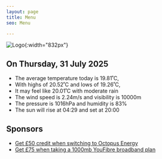 ```yaml
---
layout: page
title: Menu
seo: Menu

---
```


![Logo](/images/logo.jpg){:width="832px"}

<!-- weather_marker starts -->
## On Thursday, 31 July 2025

- The average temperature today is 19.81˚C,
- With highs of 20.52˚C and lows of 19.26˚C,
- It may feel like 20.01˚C with moderate rain
- The wind speed is 2.24m/s and visibility is 10000m
- The pressure is 1016hPa and humidity is 83%
- The sun will rise at 04:29 and set at 20:00

<!-- weather_marker ends -->

## Sponsors

- [Get £50 credit when switching to Octopus Energy](https://bit.ly/3oD1nnS)
- [Get £75 when taking a 1000mb YouFibre broadband plan](https://aklam.io/91zWhU?)
